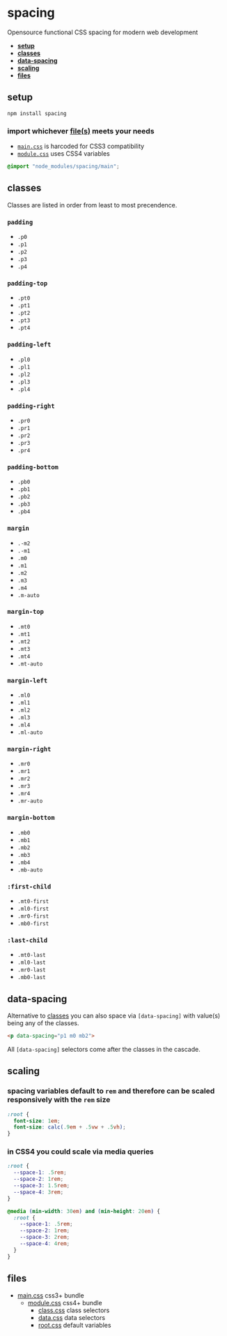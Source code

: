 # spacing
Opensource functional CSS spacing for modern web development

- [<b>setup</b>](#setup)
- [<b>classes</b>](#classes)
- [<b>data-spacing</b>](#data-spacing)
- [<b>scaling</b>](#scaling)
- [<b>files</b>](#files)

## setup

```
npm install spacing
```

### import whichever [file(s)](#files) meets your needs

- [`main.css`](main.css) is harcoded for CSS3 compatibility
- [`module.css`](module.css) uses CSS4 variables

```css
@import "node_modules/spacing/main";
```

## classes
Classes are listed in order from least to most precendence.

### `padding`
- `.p0`
- `.p1`
- `.p2`
- `.p3`
- `.p4`

### `padding-top`
- `.pt0`
- `.pt1`
- `.pt2`
- `.pt3`
- `.pt4`

### `padding-left`
- `.pl0`
- `.pl1`
- `.pl2`
- `.pl3`
- `.pl4`

### `padding-right`
- `.pr0`
- `.pr1`
- `.pr2`
- `.pr3`
- `.pr4`

### `padding-bottom`
- `.pb0`
- `.pb1`
- `.pb2`
- `.pb3`
- `.pb4`

### `margin`
- `.-m2`
- `.-m1`
- `.m0`
- `.m1`
- `.m2`
- `.m3`
- `.m4`
- `.m-auto`

### `margin-top`
- `.mt0`
- `.mt1`
- `.mt2`
- `.mt3`
- `.mt4`
- `.mt-auto`

### `margin-left`
- `.ml0`
- `.ml1`
- `.ml2`
- `.ml3`
- `.ml4`
- `.ml-auto`

### `margin-right`
- `.mr0`
- `.mr1`
- `.mr2`
- `.mr3`
- `.mr4`
- `.mr-auto`

### `margin-bottom`
- `.mb0`
- `.mb1`
- `.mb2`
- `.mb3`
- `.mb4`
- `.mb-auto`

### `:first-child`
- `.mt0-first`
- `.ml0-first`
- `.mr0-first`
- `.mb0-first`

### `:last-child`
- `.mt0-last`
- `.ml0-last`
- `.mr0-last`
- `.mb0-last`

## data-spacing

Alternative to [classes](#classes) you can also space via `[data-spacing]` with value(s) being any of the classes.

```html
<p data-spacing="p1 m0 mb2">
```

All `[data-spacing]` selectors come after the classes in the cascade.

## scaling

### spacing variables default to `rem` and therefore can be scaled responsively with the `rem` size

```css
:root {
  font-size: 1em;
  font-size: calc(.9em + .5vw + .5vh);
}
```

### in CSS4 you could scale via media queries

```css
:root {
  --space-1: .5rem;
  --space-2: 1rem;
  --space-3: 1.5rem;
  --space-4: 3rem;
}

@media (min-width: 30em) and (min-height: 20em) {
  :root {
    --space-1: .5rem;
    --space-2: 1rem;
    --space-3: 2rem;
    --space-4: 4rem;
  }
}
```

## files

- [main.css](main.css) css3+ bundle
  - [module.css](module.css) css4+ bundle
    - [class.css](class.css) class selectors
    - [data.css](data.css) data selectors
    - [root.css](root.css) default variables
